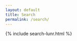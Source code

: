 ```yaml
---
layout: default
title: Search
permalink: /search/
---
```

<!-- <h1>{{ page.title | escape }}</h1> -->
{% include search-lunr.html %}